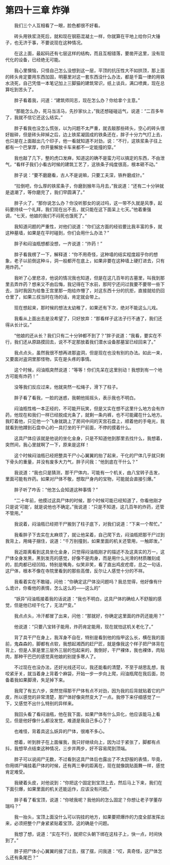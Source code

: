 # 第四十三章 炸弹


　　我们三个人互相看了一眼，脸色都很不好看。

　　砖头用铁浆浇死后，就和现在钢筋混凝土一样，你就算在平地上给你只大锤子，也无济于事，不要说现在这种情况。

　　在这上面，最起码还有七层这样的结构，而且互相错落，要凿开这里，没有现代化的设备，已经绝无可能。

　　我心里懊恼，只怪自己怎么没想到这一层，平顶的抗压性大不如拱顶，那上面的砖头肯定要用东西加固，明墓里对这一套东西没什么办法，都是千篇一律的用铁水浇死，自己凭借一本笔记加上三脚猫的建筑常识，纸上谈兵，满口喷粪，现在总算吃到苦头了。

　　胖子看着我，问道：“建筑师同志，现在怎么办？你给拿个主意。”

　　“那能怎么办，死马当活马，先抄家伙上，”我还想碰碰运气，说道：“二百多年了，我就不信它还这么结实。”

　　胖子看我也没怎么慌张，以为问题不太严重，就去敲那些砖头，空心的砖头很好敲碎，但是砖头碎掉之后，边上铁浆凝固成的铁条还在，胖子十分力气打上去，也只是在上面敲出几个印子，他一看就知道不对劲，说：“不行，这铁浆条子往上都有一个巴掌厚，你开量解放卡车来都不一定能撞的穿。”

　　我也敲了几下，整的虎口发麻，知道这的确不是蛮力可以搞定的东西，不由泄气，“看样子我们小看古时候的建筑工艺了，这铁条子纯度很高，根本砸不动。”

　　胖子说：“要不磨磨看，古人不是说嘛，只要工夫深，铁杵磨成针。”

　　“拉倒吧，你么厚的铁浆条子，你磨到猴年马月去，”我说道：“还有二十分钟就是退潮了，等你磨完了，我们早圆满了。”

　　胖子火了，“那你说怎么办？你没听那女的说过吗，这一带不久就是风季，起码要持续一个礼拜，我们现在出不去，就只能在这下面呆上七天。”他着重强调，“七天，他娘的我们不闷死也饿死了。”

　　我知道问题的严重性，对他们说道：“你们这方面的经验要比我丰富的多，就这种墓墙，如果是在平时碰到，你们会用什么办法？”

　　胖子和闷油瓶想都没想，一齐说道：“炸药！”

　　胖子看我楞了一下，解释道：“你不用奇怪，这种墙的结实程度超乎你的想象，老子以前倒这种斗，洞一般都开在底上，如果非要在这种墙上硬打进去，只有用炸药。”

　　我听了心里悲凉，他说的情况我也知道，但是在这几百年的古墓里，叫我到那里去弄炸药？想来又不由后悔，我记得在下水前，那阿宁还问过我要不要带一些下去，当时我因为给鲁王宫里那一炮给炸懵了，对这东西十分的抗拒，直接就给扔回仓里了，如果三叔当时在场的话，肯定就会带上。

　　现在想起来，那时候的想法太幼稚了，如果还有下次，绝对不能这么儿戏。

　　我看从上面出去是没希望了，只好放弃：“那看样子这法子行不通了，我们还得从长计议。”

　　“他娘的还从长？我们只有二十分钟都不到了？”胖子说道：“我看，要实在不行，我们还从原路摸回去，说不不定那放着我们潜水设备那墓室已经回来了。”

　　我点点头，虽然我很不想再进那盗洞，但是现在也没有别的办法。如此一来，又要面对盗洞里那怪物，实在是头疼的事情。

　　这个时候，闷油瓶突然说道：“等等！你们先呆在这里别动！我想到有一个地方可能有炸药！”

　　没等我们反应过来，他就突然一松绳子，滑下了柱子。

　　胖子看了看我，一脸的迷惑，我朝他摇摇头，表示我也不明白。

　　闷油瓶性格一本正经的，不可能开玩笑，但是又实在想不这里什么地方会有炸药，他现在和我们一样已经脱成光条了，就剩一条内裤，也不可能藏在什么地方。我盯着他，只见他一个飞身就跳上了房间中间的天宫石盘上，顺着他的手电光，我就看到他蹲到石盘中心的一具打坐的干尸前面，不停的摸着什么。

　　这具尸体应该就是他说的坐化金身，只是不知道他到那里去找什么，我想着，突然间，我心里就啊了一下，原来是这样！

　　这个时候闷油瓶已经把整具干尸小心翼翼的抬了起来，干化的尸体几乎就只剩下骨头的重量，并没有废多大力气，胖子问我：“他到底在干什么？”

　　我说道：“我也只是猜测，那干尸体内，可能有一个机关，由八宝转子击发，里面可能有炸药。如果对尸体不敬，想取尸身内的宝物，可能就会直接引爆。”

　　胖子听了咋舌：“他怎么会知道这种事情？”

　　“二十年前，他摸过这具尸体的时候，那个时候可能已经知道了，你看他刚才只是说‘可能’，就是说他也不确定。”我说道：“只是不知道，这几百年的炸药，还管不管用。”

　　我说着，闷油瓶已经把干尸搬到了柱子底下，对我们说道：“下来一个帮忙。”

　　我看胖子下去实在太麻烦了，就让他呆着，自己爬下去，闷油瓶把那干尸过到我背上，用绳子捆住，说道：“千万别撞到，如果里面的机关还管用，一触即发。”

　　我近距离看到这具坐化金身，只觉得闷油瓶刚才的描述不及这真实的万一，这尸体全身发黑，黑到发亮的感觉，好像不是肉身，而是用什么光滑的材质雕刻成的，肌肉都已经凹陷，特别是嘴角，似笑非笑，看了直出鸡皮疙瘩，总之一句话，这尸体，根本不像在寺院里看到的那些高僧，反尔让人感觉十分的不祥。

　　我看着实在不敢碰，问他：“你确定这尸体没问题吗？我总觉得，他好像有什么诡计，你看他的表情，怎么这么的——这么的”

　　“妖异”闷油瓶接着我的话说道：“我也不明白，这具尸体的确给人不舒服的感觉，但是他已经干化了，无法尸变。”

　　我点点头，冷汗都冒了出来，问他：“那就好，你确定这里面的炸药还能用？”

　　他说道：“只要八宝转子能用，炸药肯定能用，现在就怕这机关老化了。”

　　背了具干尸在身上，我浑身不自在，特别是看到他的指甲这么长，横在我的面前，鬼森森的，脚都有点软，我想起湘西的赶尸匠，就是像我这个样子把尸体背在背上，但是人家是里三层外三层的包起来的，我倒好，干尸裸体，我也裸体，肉贴肉，那种干巴巴的感觉真他娘的别提多寒人了。

　　不过现在也没办法，还好光线还可以，我还能看的清楚，不至于胡思乱想，我咬紧牙关，就当着身上背着个麻袋，开始一步一步向上爬，闷油瓶爬在我后面，防备着我如果脚滑，失足掉下来。

　　我爬了有五六步，突然觉得那干尸体有点不对劲，因为我的后背就贴着它的尸皮，所以感觉的非常清楚，那尸体好像突然变大了一点。我停下来仔细感觉了一下，又感觉不出什么特别的异样来。

　　我回头看了看闷油瓶，他在我下面，如果尸体有什么异化，他应该能马上看见，但是他好像什么都没发觉，难道是我自己多心了？

　　也难怪，背着具这么妖异的尸体，很难不多心。

　　想着，听到胖子在上面催我，我只好继续向上，因为过于紧张了，脚都有点抖，我想早点结束这种情况，三步并两步，好不容易爬到顶端。

　　胖子可以说阅尸无数，不过看到这具尸体后也露出了不太舒服的表情，毕竟，你用绑尸绳挂着尸体的时候，还有两三拳的距离在，现在就像跳贴面舞一样，感觉肯定难受。

　　我硬着头皮，对他说到：“你把这个固定到宝顶上去，然后马上下来，我们在下面引爆，如果里面的机关还能运作，应该没有问题。”

　　胖子看了看宝顶，说道：“你唬我呢？我他妈的怎么固定？你想让老子学董存瑞吗？”

　　我一抬头，宝顶上面没什么可以钩挂的地方，如果要把爆炸的力度全部发挥出来，必须把整个尸身紧紧贴着宝顶，这的确是个问题。

　　我想了想，说道：“实在不行，就把它头朝下绑在这柱子上，快一点，时间快到了。”

　　胖子把尸体小心翼翼的接了过去，摆了摆，问我道：“哎，真奇怪，这尸体怎么还有条尾巴？”

